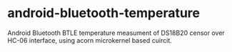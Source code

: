 # android-bluetooth-temperature
Android Bluetooth BTLE temperature measument of DS18B20 censor over HC-06 interface, using acorn microkernel based cuircit.
